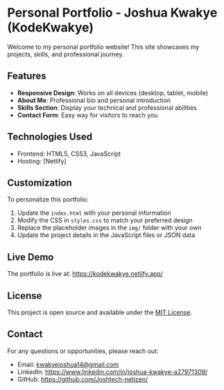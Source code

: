 # Personal Portfolio - Joshua Kwakye (KodeKwakye)

Welcome to my personal portfolio website! This site showcases my projects, skills, and professional journey.

## **Features**

- **Responsive Design**: Works on all devices (desktop, tablet, mobile)
- **About Me**: Professional bio and personal introduction
- **Skills Section**: Display your technical and professional abilities
- **Contact Form**: Easy way for visitors to reach you

## Technologies Used

- Frontend: HTML5, CSS3, JavaScript
- Hosting: [Netlify]

## Customization

To personalize this portfolio:

1. Update the `index.html` with your personal information
2. Modify the CSS in `styles.css` to match your preferred design
3. Replace the placeholder images in the `img/` folder with your own
4. Update the project details in the JavaScript files or JSON data

## Live Demo

The portfolio is live at: https://kodekwakye.netlify.app/

## License

This project is open source and available under the [MIT License](./LICENSE).

## Contact

For any questions or opportunities, please reach out:

- Email: kwakyejoshua14@gmail.com
- LinkedIn: https://www.linkedin.com/in/joshua-kwakye-a27971309/
- GitHub: https://github.com/Joshtech-netizen/

